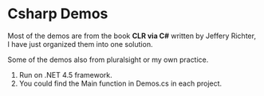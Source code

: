 Csharp Demos
=============
Most of the demos are from  the book  **CLR via C#** written by Jeffery Richter, I have just organized them into one solution.

Some of the demos also from pluralsight or my own practice.

1. Run on .NET 4.5 framework.
2. You could find the Main function in Demos.cs in each project.



